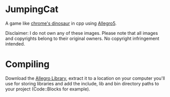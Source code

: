 # JumpingCat

A game like [chrome's dinosaur](https://elgoog.im/t-rex/) in cpp using [Allegro5](https://en.wikipedia.org/wiki/Allegro_(software)).

Disclaimer:  I do not own any of these images.
Please note that all images and copyrights belong to their original owners.
No copyright infringement intended.

# Compiling

Download the [Allegro Library](http://liballeg.org/download.html), extract it to a location on your computer you'll use for storing libraries and add the include, lib and bin directory paths to your project (Code::Blocks for example).
